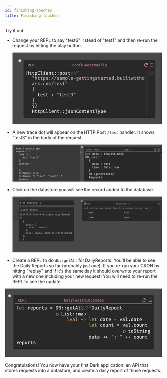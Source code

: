 ```yaml
---
id: finishing-touches
title: Finishing touches
---
```


Try it out:

- Change your REPL to say "test6" instead of "test1" and then re-run the request by hitting the play button.

  ![assets/gettingstarted/Screen_Shot_2020-02-11_at_11.04.01_AM.png](assets/gettingstarted/Screen_Shot_2020-02-11_at_11.04.01_AM.png)

- A new trace dot will appear on the HTTP Post `/test` handler. It shows "test3" in the body of the request.

  ![assets/gettingstarted/Screen_Shot_2020-02-11_at_11.04.07_AM.png](assets/gettingstarted/Screen_Shot_2020-02-11_at_11.04.07_AM.png)

- Click on the datastore you will see the record added to the database.

  ![assets/gettingstarted/Screen_Shot_2020-02-11_at_11.04.12_AM.png](assets/gettingstarted/Screen_Shot_2020-02-11_at_11.04.12_AM.png)

- Create a REPL to do `db::getAll` for DailyReports. You'll be able to see the Daily Reports so far (probably just one). If you re-run your CRON by hitting "replay" and if it's the same day it should overwrite your report with a new one including your new request! You will need to re-run the REPL to see the update.

![assets/gettingstarted/reportREPL.png](assets/gettingstarted/reportREPL.png)

Congratulations! You now have your first Dark application: an API that stores requests into a datastore, and create a daily report of those requests.
